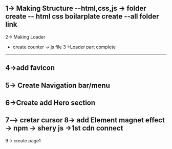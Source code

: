 1-> Making Structure
--html,css,js -> folder create
-- html css boilarplate create
--all folder link
----------------
2-> Making Loader 
* create counter -> js file
3->Loader part complete
---------
4->add favicon
------
5-> Create Navigation bar/menu
--------
6->Create add Hero section
------
7--> cretar cursor
8-> add Element magnet effect -> npm -> shery js ->1st cdn connect
--------------
9-> create page1